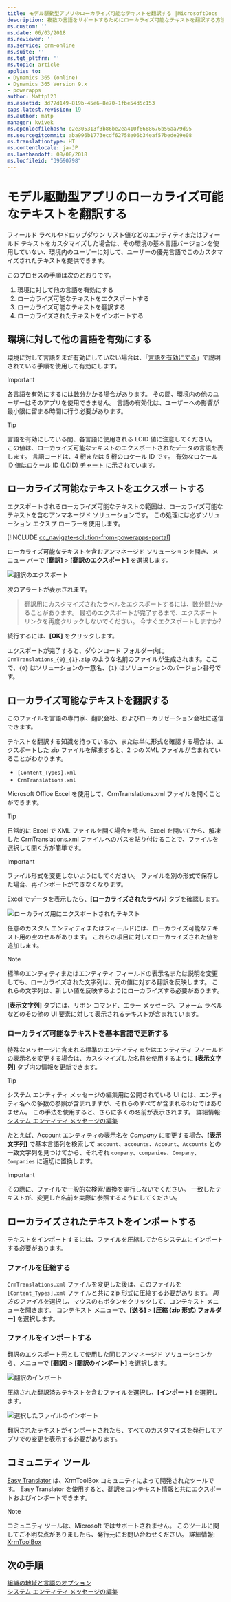 ```yaml
---
title: モデル駆動型アプリのローカライズ可能なテキストを翻訳する |MicrosoftDocs
description: 複数の言語をサポートするためにローカライズ可能なテキストを翻訳する方法について説明します
ms.custom: ''
ms.date: 06/03/2018
ms.reviewer: ''
ms.service: crm-online
ms.suite: ''
ms.tgt_pltfrm: ''
ms.topic: article
applies_to:
- Dynamics 365 (online)
- Dynamics 365 Version 9.x
- powerapps
author: Mattp123
ms.assetid: 3d77d149-819b-45e6-8e70-1fbe54d5c153
caps.latest.revision: 19
ms.author: matp
manager: kvivek
ms.openlocfilehash: e2e305313f3b86be2ea410f6668676b56aa79d95
ms.sourcegitcommit: aba996b1773ecdf62758e06b34eaf57bede29e08
ms.translationtype: HT
ms.contentlocale: ja-JP
ms.lasthandoff: 08/08/2018
ms.locfileid: "39690798"
---
```

# <a name="translate-localizable-text-for-model-driven-apps"></a>モデル駆動型アプリのローカライズ可能なテキストを翻訳する

フィールド ラベルやドロップダウン リスト値などのエンティティまたはフィールド テキストをカスタマイズした場合は、その環境の基本言語バージョンを使用していない、環境内のユーザーに対して、ユーザーの優先言語でこのカスタマイズされたテキストを提供できます。 

このプロセスの手順は次のとおりです。
1. 環境に対して他の言語を有効にする
2. ローカライズ可能なテキストをエクスポートする
3. ローカライズ可能なテキストを翻訳する
4. ローカライズされたテキストをインポートする

## <a name="enable-other-languages-for-your-environment"></a>環境に対して他の言語を有効にする

環境に対して言語をまだ有効にしていない場合は、「[言語を有効にする](https://docs.microsoft.com/dynamics365/customer-engagement/admin/enable-languages)」で説明されている手順を使用して有効にします。

> [!IMPORTANT]
> 各言語を有効にするには数分かかる場合があります。 その間、環境内の他のユーザーはそのアプリを使用できません。 言語の有効化は、ユーザーへの影響が最小限に留まる時間に行う必要があります。

> [!TIP]
> 言語を有効にしている間、各言語に使用される LCID 値に注意してください。 この値は、ローカライズ可能なテキストのエクスポートされたデータの言語を表します。 言語コードは、4 桁または 5 桁のロケール ID です。 有効なロケール ID 値は[ロケール ID (LCID) チャート](http://go.microsoft.com/fwlink/?LinkId=122128) に示されています。

## <a name="export-the-localizable-text"></a>ローカライズ可能なテキストをエクスポートする

エクスポートされるローカライズ可能なテキストの範囲は、ローカライズ可能なテキストを含むアンマネージド ソリューションです。 この処理には必ずソリューション エクスプ ローラーを使用します。

[!INCLUDE [cc_navigate-solution-from-powerapps-portal](../../includes/cc_navigate-solution-from-powerapps-portal.md)]

ローカライズ可能なテキストを含むアンマネージド ソリューションを開き、メニュー バーで **[翻訳]** > **[翻訳のエクスポート]** を選択します。 

![翻訳のエクスポート](media/export-localizable-text.png)

次のアラートが表示されます。
> 翻訳用にカスタマイズされたラベルをエクスポートするには、数分間かかることがあります。 最初のエクスポートが完了するまで、エクスポート リンクを再度クリックしないでください。 今すぐエクスポートしますか? 

続行するには、**[OK]** をクリックします。

エクスポートが完了すると、ダウンロード フォルダー内に `CrmTranslations_{0}_{1}.zip` のような名前のファイルが生成されます。ここで、`{0}` はソリューションの一意名、`{1}` はソリューションのバージョン番号です。

## <a name="get-the-localizable-text-translated"></a>ローカライズ可能なテキストを翻訳する

このファイルを言語の専門家、翻訳会社、およびローカリゼーション会社に送信できます。

テキストを翻訳する知識を持っているか、または単に形式を確認する場合は、エクスポートした zip ファイルを解凍すると、2 つの XML ファイルが含まれていることがわかります。 
 - `[Content_Types].xml`
 - `CrmTranslations.xml`

Microsoft Office Excel を使用して、CrmTranslations.xml ファイルを開くことができます。

> [!TIP]
> 日常的に Excel で XML ファイルを開く場合を除き、Excel を開いてから、解凍した CrmTranslations.xml ファイルへのパスを貼り付けることで、ファイルを選択して開く方が簡単です。

> [!IMPORTANT]
> ファイル形式を変更しないようにしてください。 ファイルを別の形式で保存した場合、再インポートができなくなります。

Excel でデータを表示したら、**[ローカライズされたラベル]** タブを確認します。

![ローカライズ用にエクスポートされたテキスト](media/localized-labels-tab-exported-languages.png)

任意のカスタム エンティティまたはフィールドには、ローカライズ可能なテキスト用の空のセルがあります。 これらの項目に対してローカライズされた値を追加します。

> [!NOTE]
> 標準のエンティティまたはエンティティ フィールドの表示名または説明を変更しても、ローカライズされた文字列は、元の値に対する翻訳を反映します。 これらの文字列は、新しい値を反映するようにローカライズする必要があります。

**[表示文字列]** タブには、リボン コマンド、エラー メッセージ、フォーム ラベルなどのその他の UI 要素に対して表示されるテキストが含まれています。

### <a name="updating-localizable-text-in-the-base-language"></a>ローカライズ可能なテキストを基本言語で更新する

特殊なメッセージに含まれる標準のエンティティまたはエンティティ フィールドの表示名を変更する場合は、カスタマイズした名前を使用するように **[表示文字列]** タブ内の情報を更新できます。

> [!TIP]
> システム エンティティ メッセージの編集用に公開されている UI には、エンティティ名への多数の参照が含まれますが、それらのすべてが含まれるわけではありません。 この手法を使用すると、さらに多くの名前が表示されます。 詳細情報: [システム エンティティ メッセージの編集](../common-data-service/edit-system-entity-messages.md)

たとえば、Account エンティティの表示名を *Company* に変更する場合、**[表示文字列]** で基本言語列を検索して `account`、`accounts`、`Account`、`Accounts` との一致文字列を見つけてから、それぞれ `company`、`companies`、`Company`、`Companies` に適切に置換します。

> [!IMPORTANT]
> その際に、ファイルで一般的な検索/置換を実行しないでください。 一致したテキストが、変更した名前を実際に参照するようにしてください。


## <a name="import-the-localized-text"></a>ローカライズされたテキストをインポートする
テキストをインポートするには、ファイルを圧縮してからシステムにインポートする必要があります。

### <a name="compress-the-files"></a>ファイルを圧縮する

`CrmTranslations.xml` ファイルを変更した後は、このファイルを `[Content_Types].xml` ファイルと共に zip 形式に圧縮する必要があります。 *両方のファイル*を選択し、マウスの右ボタンをクリックして、コンテキスト メニューを開きます。 コンテキスト メニューで、**[送る]** > **[圧縮 (zip 形式) フォルダー]** を選択します。

### <a name="import-the-files"></a>ファイルをインポートする

翻訳のエクスポート元として使用した同じアンマネージド ソリューションから、メニューで **[翻訳]** > **[翻訳のインポート]** を選択します。 

![翻訳のインポート](media/import-translations.png)

圧縮された翻訳済みテキストを含むファイルを選択し、**[インポート]** を選択します。

![選択したファイルのインポート](media/import-translated-text-dialog.png)

翻訳されたテキストがインポートされたら、すべてのカスタマイズを発行してアプリでの変更を表示する必要があります。

## <a name="community-tools"></a>コミュニティ ツール

[Easy Translator](https://www.xrmtoolbox.com/plugins/MsCrmTools.Translator/) は、XrmToolBox コミュニティによって開発されたツールです。 Easy Translator を使用すると、翻訳をコンテキスト情報と共にエクスポートおよびインポートできます。 

> [!NOTE]
> コミュニティ ツールは、Microsoft ではサポートされません。
> このツールに関してご不明な点がありましたら、発行元にお問い合わせください。 詳細情報: [XrmToolBox](https://www.xrmtoolbox.com)


## <a name="next-steps"></a>次の手順
[組織の地域と言語のオプション](https://docs.microsoft.com/dynamics365/customer-engagement/admin/enable-languages)<br />
[システム エンティティ メッセージの編集](../common-data-service/edit-system-entity-messages.md)

